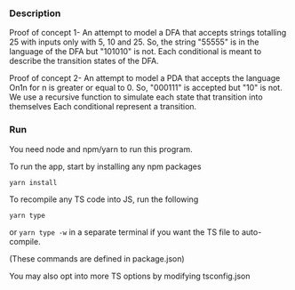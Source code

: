 ### Description

  Proof of concept 1- An attempt to model a DFA that accepts strings totalling 25 with inputs only with 5, 10 and 25. So, the string "55555" is in the language of the DFA but "101010" is not. Each conditional is meant to describe the transition states of the DFA.

  Proof of concept 2- An attempt to model a PDA that accepts the language On1n for n is greater or equal to 0. So, "000111" is accepted but "10" is not. We use a recursive function to simulate each state that transition into themselves Each conditional represent a transition.

### Run

You need node and npm/yarn to run this program.

To run the app, start by installing any npm packages

`yarn install`

To recompile any TS code into JS, run the following

`yarn type`

or `yarn type -w` in a separate terminal if you want the TS file to auto-compile.

(These commands are defined in package.json)

You may also opt into more TS options by modifying tsconfig.json
